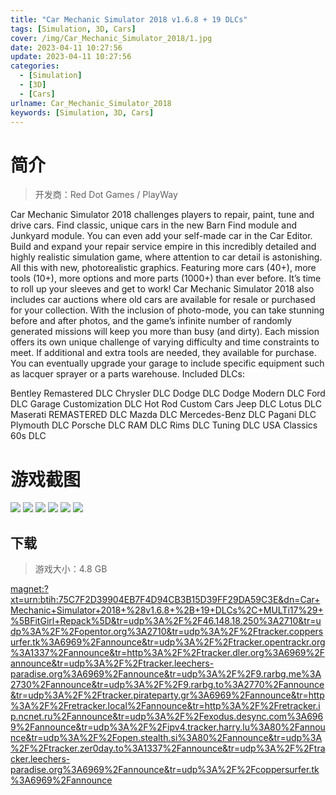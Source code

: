 ```yaml
---
title: "Car Mechanic Simulator 2018 v1.6.8 + 19 DLCs"
tags: [Simulation, 3D, Cars]
cover: /img/Car_Mechanic_Simulator_2018/1.jpg
date: 2023-04-11 10:27:56
update: 2023-04-11 10:27:56
categories: 
  - [Simulation]
  - [3D]
  - [Cars]
urlname: Car_Mechanic_Simulator_2018
keywords: [Simulation, 3D, Cars]
---
```

# 简介

> 开发商：Red Dot Games / PlayWay

Car Mechanic Simulator 2018 challenges players to repair, paint, tune and drive cars.
Find classic, unique cars in the new Barn Find module and Junkyard module. You can even add your self-made car in the Car Editor.
Build and expand your repair service empire in this incredibly detailed and highly realistic simulation game, where attention to car detail is astonishing.
All this with new, photorealistic graphics. Featuring more cars (40+), more tools (10+), more options and more parts (1000+) than ever before. It’s time to roll up your sleeves and get to work!
Car Mechanic Simulator 2018 also includes car auctions where old cars are available for resale or purchased for your collection. With the inclusion of photo-mode, you can take stunning before and after photos, and the game’s infinite number of randomly generated missions will keep you more than busy (and dirty).
Each mission offers its own unique challenge of varying difficulty and time constraints to meet. If additional and extra tools are needed, they available for purchase. You can eventually upgrade your garage to include specific equipment such as lacquer sprayer or a parts warehouse.
Included DLCs:

Bentley Remastered DLC
Chrysler DLC
Dodge DLC
Dodge Modern DLC
Ford DLC
Garage Customization DLC
Hot Rod Custom Cars
Jeep DLC
Lotus DLC
Maserati REMASTERED DLC
Mazda DLC
Mercedes-Benz DLC
Pagani DLC
Plymouth DLC
Porsche DLC
RAM DLC
Rims DLC
Tuning DLC
USA Classics 60s DLC

# 游戏截图

![](/img/Car_Mechanic_Simulator_2018/2.jpg)
![](/img/Car_Mechanic_Simulator_2018/3.jpg)
![](/img/Car_Mechanic_Simulator_2018/4.jpg)
![](/img/Car_Mechanic_Simulator_2018/5.jpg)
![](/img/Car_Mechanic_Simulator_2018/6.jpg)
![](/img/Car_Mechanic_Simulator_2018/7.jpg)


## 下载

> 游戏大小：4.8 GB

[magnet:?xt=urn:btih:75C7F2D39904EB7F4D94CB3B15D39FF29DA59C3E&amp;dn=Car+Mechanic+Simulator+2018+%28v1.6.8+%2B+19+DLCs%2C+MULTi17%29+%5BFitGirl+Repack%5D&amp;tr=udp%3A%2F%2F46.148.18.250%3A2710&amp;tr=udp%3A%2F%2Fopentor.org%3A2710&amp;tr=udp%3A%2F%2Ftracker.coppersurfer.tk%3A6969%2Fannounce&amp;tr=udp%3A%2F%2Ftracker.opentrackr.org%3A1337%2Fannounce&amp;tr=http%3A%2F%2Ftracker.dler.org%3A6969%2Fannounce&amp;tr=udp%3A%2F%2Ftracker.leechers-paradise.org%3A6969%2Fannounce&amp;tr=udp%3A%2F%2F9.rarbg.me%3A2730%2Fannounce&amp;tr=udp%3A%2F%2F9.rarbg.to%3A2770%2Fannounce&amp;tr=udp%3A%2F%2Ftracker.pirateparty.gr%3A6969%2Fannounce&amp;tr=http%3A%2F%2Fretracker.local%2Fannounce&amp;tr=http%3A%2F%2Fretracker.ip.ncnet.ru%2Fannounce&amp;tr=udp%3A%2F%2Fexodus.desync.com%3A6969%2Fannounce&amp;tr=udp%3A%2F%2Fipv4.tracker.harry.lu%3A80%2Fannounce&amp;tr=udp%3A%2F%2Fopen.stealth.si%3A80%2Fannounce&amp;tr=udp%3A%2F%2Ftracker.zer0day.to%3A1337%2Fannounce&amp;tr=udp%3A%2F%2Ftracker.leechers-paradise.org%3A6969%2Fannounce&amp;tr=udp%3A%2F%2Fcoppersurfer.tk%3A6969%2Fannounce](magnet:?xt=urn:btih:75C7F2D39904EB7F4D94CB3B15D39FF29DA59C3E&amp;dn=Car+Mechanic+Simulator+2018+%28v1.6.8+%2B+19+DLCs%2C+MULTi17%29+%5BFitGirl+Repack%5D&amp;tr=udp%3A%2F%2F46.148.18.250%3A2710&amp;tr=udp%3A%2F%2Fopentor.org%3A2710&amp;tr=udp%3A%2F%2Ftracker.coppersurfer.tk%3A6969%2Fannounce&amp;tr=udp%3A%2F%2Ftracker.opentrackr.org%3A1337%2Fannounce&amp;tr=http%3A%2F%2Ftracker.dler.org%3A6969%2Fannounce&amp;tr=udp%3A%2F%2Ftracker.leechers-paradise.org%3A6969%2Fannounce&amp;tr=udp%3A%2F%2F9.rarbg.me%3A2730%2Fannounce&amp;tr=udp%3A%2F%2F9.rarbg.to%3A2770%2Fannounce&amp;tr=udp%3A%2F%2Ftracker.pirateparty.gr%3A6969%2Fannounce&amp;tr=http%3A%2F%2Fretracker.local%2Fannounce&amp;tr=http%3A%2F%2Fretracker.ip.ncnet.ru%2Fannounce&amp;tr=udp%3A%2F%2Fexodus.desync.com%3A6969%2Fannounce&amp;tr=udp%3A%2F%2Fipv4.tracker.harry.lu%3A80%2Fannounce&amp;tr=udp%3A%2F%2Fopen.stealth.si%3A80%2Fannounce&amp;tr=udp%3A%2F%2Ftracker.zer0day.to%3A1337%2Fannounce&amp;tr=udp%3A%2F%2Ftracker.leechers-paradise.org%3A6969%2Fannounce&amp;tr=udp%3A%2F%2Fcoppersurfer.tk%3A6969%2Fannounce)
